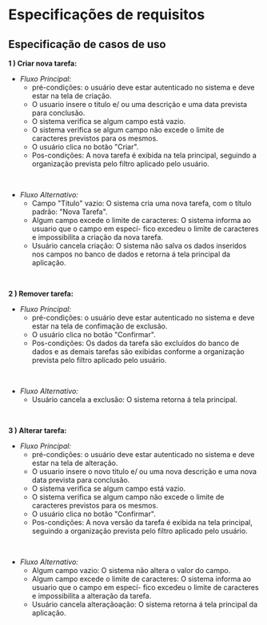 # Especificações de requisitos

## **Especificação de casos de uso**


**1 ) Criar nova tarefa:**<br/>
- *Fluxo Principal:*
   - pré-condições: o usuário deve estar autenticado no sistema e deve estar na tela 
       de criação.
   - O usuario insere o titulo e/ ou uma descrição e uma data prevista para conclusão.
   - O sistema verifica se algum campo está vazio.
   - O sistema verifica se algum campo não excede o limite de caracteres previstos para
       os mesmos.
   - O usuário clica no botão "Criar".
   - Pos-condições: A nova tarefa é exibida na tela principal, seguindo a organização
       prevista pelo filtro aplicado pelo usuário.
<br/>

- *Fluxo Alternativo:*
    - Campo "Titulo" vazio: O sistema cria uma nova tarefa, com o título padrão: "Nova Tarefa".
    - Algum campo excede o limite de caracteres: O sistema informa ao usuario que o campo em especí-
         fico excedeu o limite de caracteres e impossibilita a criação da nova tarefa.
    - Usuário cancela criação: O sistema não salva os dados inseridos nos campos no banco de dados e
        retorna á tela principal da aplicação.
<br/>

**2 ) Remover tarefa:** <br/>

- *Fluxo Principal:*
   - pré-condições: o usuário deve estar autenticado no sistema e deve estar na tela 
       de confimação de exclusão.
   - O usuário clica no botão "Confirmar".
   - Pos-condições: Os dados da tarefa são excluídos do banco de dados e as demais tarefas
       são exibidas conforme a organização prevista pelo filtro aplicado pelo usuário.
<br/>

- *Fluxo Alternativo:*
    - Usuário cancela a exclusão: O sistema retorna á tela principal.

<br/>

**3 ) Alterar tarefa:** <br/>

- *Fluxo Principal:*
   - pré-condições: o usuário deve estar autenticado no sistema e deve estar na tela 
       de alteração.
   - O usuario insere o novo titulo e/ ou uma nova descrição e uma nova data prevista para conclusão.
   - O sistema verifica se algum campo está vazio.
   - O sistema verifica se algum campo não excede o limite de caracteres previstos para
       os mesmos.
   - O usuário clica no botão "Confirmar".
   - Pos-condições: A nova versão da tarefa é exibida na tela principal, seguindo a 
       organização prevista pelo filtro aplicado pelo usuário.
       
<br/>

- *Fluxo Alternativo:*
    - Algum campo vazio: O sistema não altera o valor do campo.
    - Algum campo excede o limite de caracteres: O sistema informa ao usuario que o campo em especí-
         fico excedeu o limite de caracteres e impossibilita a alteração da tarefa.
    - Usuário cancela alteraçãoação: O sistema retorna á tela principal da aplicação.

